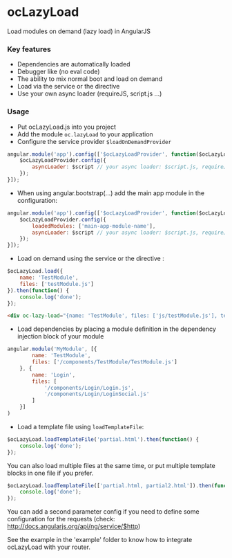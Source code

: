 ocLazyLoad
==========

Load modules on demand (lazy load) in AngularJS

### Key features
- Dependencies are automatically loaded
- Debugger like (no eval code)
- The ability to mix normal boot and load on demand
- Load via the service or the directive
- Use your own async loader (requireJS, script.js ...)

### Usage
- Put ocLazyLoad.js into you project
- Add the module ```oc.lazyLoad``` to your application
- Configure the service provider ```$loadOnDemandProvider```

```javascript
angular.module('app').config(['$ocLazyLoadProvider', function($ocLazyLoadProvider) {
	$ocLazyLoadProvider.config({
		asyncLoader: $script // your async loader: $script.js, requireJS...
	});
}]);
```

- When using angular.bootstrap(...) add the main app module in the configuration:
```javascript
angular.module('app').config(['$ocLazyLoadProvider', function($ocLazyLoadProvider) {
	$ocLazyLoadProvider.config({
		loadedModules: ['main-app-module-name'],
		asyncLoader: $script // your async loader: $script.js, requireJS...
	});
}]);
```

- Load on demand using the service or the directive :
```javascript
$ocLazyLoad.load({
	name: 'TestModule',
	files: ['testModule.js']
}).then(function() {
	console.log('done');
});
```

```html
<div oc-lazy-load="{name: 'TestModule', files: ['js/testModule.js'], template: 'partials/testLazyLoad.html'}"></div>
```

- Load dependencies by placing a module definition in the dependency injection block of your module
```javascript
angular.module('MyModule', [{
		name: 'TestModule',
		files: ['/components/TestModule/TestModule.js']
	}, {
		name: 'Login',
		files: [
			'/components/Login/Login.js',
			'/components/Login/LoginSocial.js'
		]
	}]
)
```

- Load a template file using ```loadTemplateFile```:
```javascript
$ocLazyLoad.loadTemplateFile('partial.html').then(function() {
	console.log('done');
});
```
You can also load multiple files at the same time, or put multiple template blocks in one file if you prefer.
```javascript
$ocLazyLoad.loadTemplateFile(['partial.html, partial2.html']).then(function() {
	console.log('done');
});
```
You can add a second parameter config if you need to define some configuration for the requests (check: http://docs.angularjs.org/api/ng/service/$http)


See the example in the 'example' folder to know how to integrate ocLazyLoad with your router.